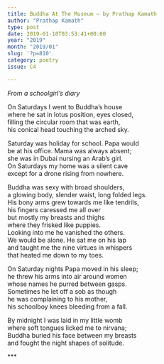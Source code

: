 ```yaml
---
title: Buddha At The Museum – by Prathap Kamath
author: "Prathap Kamath"
type: post
date: 2019-01-10T03:53:41+00:00
year: "2019"
month: "2019/01"
slug: '?p=810'
category: poetry
issue: C4

---
```

_From a schoolgirl&#8217;s diary_

On Saturdays I went to Buddha’s house  
where he sat in lotus position, eyes closed,  
filling the circular room that was earth,  
his conical head touching the arched sky.

Saturday was holiday for school. Papa would  
be at his office. Mama was always absent;  
she was in Dubai nursing an Arab’s girl.  
On Saturdays my home was a silent cave  
except for a drone rising from nowhere.

Buddha was sexy with broad shoulders,  
a glowing body, slender waist, long folded legs.  
His bony arms grew towards me like tendrils,  
his fingers caressed me all over  
but mostly my breasts and thighs  
where they frisked like puppies.  
Looking into me he vanished the others.  
We would be alone. He sat me on his lap  
and taught me the nine virtues in whispers  
that heated me down to my toes.

On Saturday nights Papa moved in his sleep;  
he threw his arms into air around women  
whose names he purred between gasps.  
Sometimes he let off a sob as though  
he was complaining to his mother,  
his schoolboy knees bleeding from a fall.

By midnight I was laid in my little womb  
where soft tongues licked me to nirvana;  
Buddha buried his face between my breasts  
and fought the night shapes of solitude. 

\***

